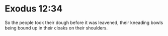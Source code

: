 # Exodus 12:34

So the people took their dough before it was leavened, their kneading bowls being bound up in their cloaks on their shoulders.
